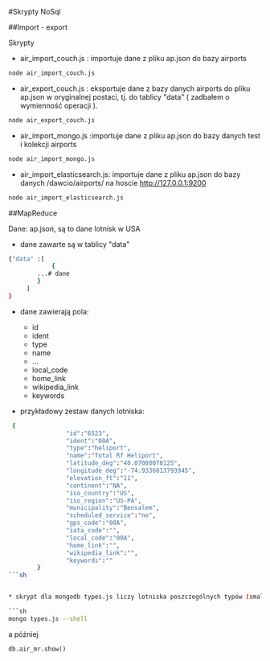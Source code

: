 #Skrypty NoSql

##Import - export

Skrypty

* air_import_couch.js : importuje dane z pliku ap.json do bazy airports

```sh
node air_import_couch.js
```

* air_export_couch.js : eksportuje dane z bazy danych airports do pliku ap.json w oryginalnej postaci, tj. do tablicy "data" ( zadbałem o wymienność operacji ).

```sh
node air_export_couch.js
```

* air_import_mongo.js :importuje dane z pliku ap.json do bazy danych test i kolekcji airports

```sh
node air_import_mongo.js
```

* air_import_elasticsearch.js: importuje dane z pliku ap.json do bazy danych /dawcio/airports/ na hoscie http://127.0.0.1:9200

```sh
node air_import_elasticsearch.js
```

##MapReduce
 
Dane: ap.json, są to dane lotnisk w USA

* dane zawarte są w tablicy "data"

```sh
{"data" :[
        	{
		...# dane
		}
	 ]
}
```

* dane zawierają pola:
	* id
	* ident
	* type
	* name
	* ...
	* local_code
	* home_link
	* wikipedia_link
	* keywords

* przykładowy zestaw danych lotniska:

```sh
 {
                "id":"6523",
                "ident":"00A",
                "type":"heliport",
                "name":"Total Rf Heliport",
                "latitude_deg":"40.07080078125",
                "longitude_deg":"-74.9336013793945",
                "elevation_ft":"11",
                "continent":"NA",
                "iso_country":"US",
                "iso_region":"US-PA",
                "municipality":"Bensalem",
                "scheduled_service":"no",
                "gps_code":"00A",
                "iata_code":"",
                "local_code":"00A",
                "home_link":"",
                "wikipedia_link":"",
                "keywords":""
        }
```sh


* skrypt dla mongodb types.js liczy lotniska poszczególnych typów (small_airport, heliport, seaplane_base, closed ) na kolekcji airports w bazie danych test.

```sh
mongo types.js --shell
```
a później 

```
db.air_mr.show()
```
